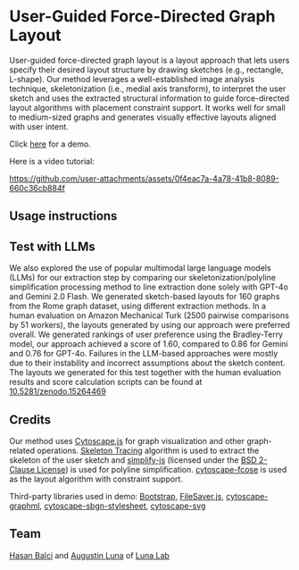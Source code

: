 # User-Guided Force-Directed Graph Layout

User-guided force-directed graph layout is a layout approach that lets users specify their desired layout structure by drawing sketches (e.g., rectangle, L-shape). Our method leverages a well-established image analysis technique, skeletonization (i.e., medial axis transform), to interpret the user sketch and uses the extracted structural information to guide force-directed layout algorithms with placement constraint support. It works well for small to medium-sized graphs and generates visually effective layouts aligned with user intent.

Click [here](https://sciluna.github.io/uggly/demo/index.html) for a demo.

Here is a video tutorial:

https://github.com/user-attachments/assets/0f4eac7a-4a78-41b8-8089-660c36cb884f

## Usage instructions

## Test with LLMs

We also explored the use of popular multimodal large language models (LLMs) for our extraction step by comparing our skeletonization/polyline simplification processing method to line extraction done solely with GPT-4o and Gemini 2.0 Flash. We generated sketch-based layouts for 160 graphs from the Rome graph dataset, using different extraction methods. In a human evaluation on Amazon Mechanical Turk (2500 pairwise comparisons by 51 workers), the layouts generated by using our approach were preferred overall. We generated rankings of user preference using the Bradley-Terry model, our approach achieved a score of 1.60, compared to 0.86 for Gemini and 0.76 for GPT-4o. Failures in the LLM-based approaches were mostly due to their instability and incorrect assumptions about the sketch content. The layouts we generated for this test together with the human evaluation results and score calculation scripts can be found at [10.5281/zenodo.15264469](https://doi.org/10.5281/zenodo.15264469) 

## Credits

Our method uses [Cytoscape.js](https://js.cytoscape.org) for graph visualization and other graph-related operations. [Skeleton Tracing](https://github.com/LingDong-/skeleton-tracing) algorithm is used to extract the skeleton of the user sketch and [simplify-js](https://github.com/mourner/simplify-js) (licensed under the [BSD 2-Clause License](https://github.com/mourner/simplify-js/blob/master/LICENSE)) is used for polyline simplification. [cytoscape-fcose](https://github.com/iVis-at-Bilkent/cytoscape.js-fcose) is used as the layout algorithm with constraint support.

Third-party libraries used in demo: [Bootstrap](https://getbootstrap.com/), [FileSaver.js](https://github.com/eligrey/FileSaver.js/), [cytoscape-graphml](https://github.com/iVis-at-Bilkent/cytoscape.js-graphml), [cytoscape-sbgn-stylesheet](https://github.com/PathwayCommons/cytoscape-sbgn-stylesheet), [cytoscape-svg](https://github.com/kinimesi/cytoscape-svg) 

## Team
[Hasan Balci](https://github.com/hasanbalci) and [Augustin Luna](https://github.com/cannin) of [Luna Lab](https://github.com/sciluna)

